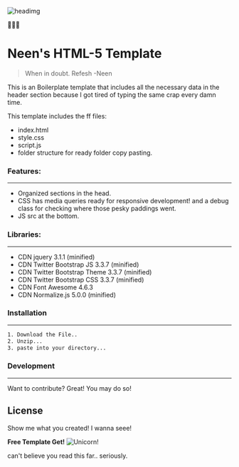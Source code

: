 ![headimg](http://i.imgur.com/3Dvk1Ap.png)

:sparkling_heart::sparkling_heart::sparkling_heart:
# Neen's HTML-5 Template

> When in doubt. Refesh
-Neen

This is an Boilerplate template that includes all the necessary data in the header section because I got tired of typing the same crap  every damn time.

This template includes the ff files:

  - index.html
  - style.css
  - script.js
  - folder structure for ready folder copy pasting.

### Features:
----
 - Organized sections in the head. 
 - CSS has media queries ready for responsive development!  and a debug class for checking where those pesky paddings went. 
 - JS src at the bottom. 

### Libraries:
----
- CDN jquery 3.1.1 (minified)
- CDN Twitter Bootstrap JS 3.3.7 (minified)
- CDN Twitter Bootstrap Theme 3.3.7 (minified)
- CDN Twitter Bootstrap CSS 3.3.7 (minified)
- CDN Font Awesome 4.6.3
- CDN Normalize.js 5.0.0 (minified)

### Installation
----
```sh
1. Download the File..
2. Unzip...
3. paste into your directory...
```
### Development
----
Want to contribute? Great! You may do so!

License
----
Show me what you created! I wanna seee!


**Free Template Get!**
![Unicorn!](https://s-media-cache-ak0.pinimg.com/originals/dc/02/b2/dc02b274f7b9d2f55bb7dcb32c887042.png)

can't believe you read this far.. seriously.
